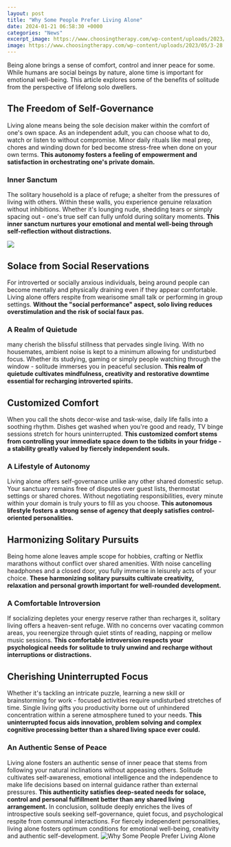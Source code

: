 ```yaml
---
layout: post
title: "Why Some People Prefer Living Alone"
date: 2024-01-21 06:58:30 +0000
categories: "News"
excerpt_image: https://www.choosingtherapy.com/wp-content/uploads/2023/05/3-28.png
image: https://www.choosingtherapy.com/wp-content/uploads/2023/05/3-28.png
---
```


Being alone brings a sense of comfort, control and inner peace for some. While humans are social beings by nature, alone time is important for emotional well-being. This article explores some of the benefits of solitude from the perspective of lifelong solo dwellers.
## The Freedom of Self-Governance 
Living alone means being the sole decision maker within the comfort of one's own space. As an independent adult, you can choose what to do, watch or listen to without compromise. Minor daily rituals like meal prep, chores and winding down for bed become stress-free when done on your own terms. **This autonomy fosters a feeling of empowerment and satisfaction in orchestrating one's private domain.** 
### Inner Sanctum 
The solitary household is a place of refuge; a shelter from the pressures of living with others. Within these walls, you experience genuine relaxation without inhibitions. Whether it's lounging nude, shedding tears or simply spacing out - one's true self can fully unfold during solitary moments. **This inner sanctum nurtures your emotional and mental well-being through self-reflection without distractions.**

![](https://images.saymedia-content.com/.image/t_share/MTg1OTU5NzYxNjU1NjM3MTIx/living-alone-25-reasons-i-love-living-alone.png)
## Solace from Social Reservations
For introverted or socially anxious individuals, being around people can become mentally and physically draining even if they appear comfortable. Living alone offers respite from wearisome small talk or performing in group settings. **Without the "social performance" aspect, solo living reduces overstimulation and the risk of social faux pas.** 
### A Realm of Quietude  
many cherish the blissful stillness that pervades single living. With no housemates, ambient noise is kept to a minimum allowing for undisturbed focus. Whether its studying, gaming or simply people watching through the window - solitude immerses you in peaceful seclusion. **This realm of quietude cultivates mindfulness, creativity and restorative downtime essential for recharging introverted spirits.**
## Customized Comfort 
When you call the shots decor-wise and task-wise, daily life falls into a soothing rhythm. Dishes get washed when you're good and ready, TV binge sessions stretch for hours uninterrupted. **This customized comfort stems from controlling your immediate space down to the tidbits in your fridge - a stability greatly valued by fiercely independent souls.**  
### A Lifestyle of Autonomy   
Living alone offers self-governance unlike any other shared domestic setup. Your sanctuary remains free of disputes over guest lists, thermostat settings or shared chores. Without negotiating responsibilities, every minute within your domain is truly yours to fill as you choose. **This autonomous lifestyle fosters a strong sense of agency that deeply satisfies control-oriented personalities.**
## Harmonizing Solitary Pursuits  
Being home alone leaves ample scope for hobbies, crafting or Netflix marathons without conflict over shared amenities. With noise cancelling headphones and a closed door, you fully immerse in leisurely acts of your choice. **These harmonizing solitary pursuits cultivate creativity, relaxation and personal growth important for well-rounded development.**
### A Comfortable Introversion   
If socializing depletes your energy reserve rather than recharges it, solitary living offers a heaven-sent refuge. With no concerns over vacating common areas, you reenergize through quiet stints of reading, napping or mellow music sessions. **This comfortable introversion respects your psychological needs for solitude to truly unwind and recharge without interruptions or distractions.**
## Cherishing Uninterrupted Focus  
Whether it's tackling an intricate puzzle, learning a new skill or brainstorming for work - focused activities require undisturbed stretches of time. Single living gifts you productivity borne out of unhindered concentration within a serene atmosphere tuned to your needs. **This uninterrupted focus aids innovation, problem solving and complex cognitive processing better than a shared living space ever could.**  
### An Authentic Sense of Peace
Living alone fosters an authentic sense of inner peace that stems from following your natural inclinations without appeasing others. Solitude cultivates self-awareness, emotional intelligence and the independence to make life decisions based on internal guidance rather than external pressures. **This authenticity satisfies deep-seated needs for solace, control and personal fulfillment better than any shared living arrangement.**
In conclusion, solitude deeply enriches the lives of introspective souls seeking self-governance, quiet focus, and psychological respite from communal interactions. For fiercely independent personalities, living alone fosters optimum conditions for emotional well-being, creativity and authentic self-development.
![Why Some People Prefer Living Alone](https://www.choosingtherapy.com/wp-content/uploads/2023/05/3-28.png)